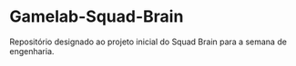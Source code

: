 # Gamelab-Squad-Brain
Repositório designado ao projeto inicial do Squad Brain para a semana de engenharia.
